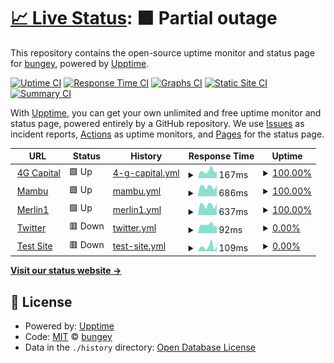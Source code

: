 # [📈 Live Status](https://demo.upptime.js.org): <!--live status--> **🟧 Partial outage**

This repository contains the open-source uptime monitor and status page for [bungey](https://demo.upptime.js.org), powered by [Upptime](https://github.com/upptime/upptime).

[![Uptime CI](https://github.com/victorbungey/status_page/workflows/Uptime%20CI/badge.svg)](https://github.com/victorbungey/status_page/actions?query=workflow%3A%22Uptime+CI%22)
[![Response Time CI](https://github.com/victorbungey/status_page/workflows/Response%20Time%20CI/badge.svg)](https://github.com/victorbungey/status_page/actions?query=workflow%3A%22Response+Time+CI%22)
[![Graphs CI](https://github.com/victorbungey/status_page/workflows/Graphs%20CI/badge.svg)](https://github.com/victorbungey/status_page/actions?query=workflow%3A%22Graphs+CI%22)
[![Static Site CI](https://github.com/victorbungey/status_page/workflows/Static%20Site%20CI/badge.svg)](https://github.com/victorbungey/status_page/actions?query=workflow%3A%22Static+Site+CI%22)
[![Summary CI](https://github.com/victorbungey/status_page/workflows/Summary%20CI/badge.svg)](https://github.com/victorbungey/status_page/actions?query=workflow%3A%22Summary+CI%22)

With [Upptime](https://upptime.js.org), you can get your own unlimited and free uptime monitor and status page, powered entirely by a GitHub repository. We use [Issues](https://github.com/victorbungey/status_page/issues) as incident reports, [Actions](https://github.com/victorbungey/status_page/actions) as uptime monitors, and [Pages](https://demo.upptime.js.org) for the status page.

<!--start: status pages-->
<!-- This summary is generated by Upptime (https://github.com/upptime/upptime) -->
<!-- Do not edit this manually, your changes will be overwritten -->
<!-- prettier-ignore -->
| URL | Status | History | Response Time | Uptime |
| --- | ------ | ------- | ------------- | ------ |
| <img alt="" src="https://icons.duckduckgo.com/ip3/www.4g-capital.com.ico" height="13"> [4G Capital](https://www.4g-capital.com) | 🟩 Up | [4-g-capital.yml](https://github.com/victorbungey/status_page/commits/HEAD/history/4-g-capital.yml) | <details><summary><img alt="Response time graph" src="./graphs/4-g-capital/response-time-week.png" height="20"> 167ms</summary><br><a href="https://victorbungey.github.io/status_page/history/4-g-capital"><img alt="Response time 208" src="https://img.shields.io/endpoint?url=https%3A%2F%2Fraw.githubusercontent.com%2Fvictorbungey%2Fstatus_page%2FHEAD%2Fapi%2F4-g-capital%2Fresponse-time.json"></a><br><a href="https://victorbungey.github.io/status_page/history/4-g-capital"><img alt="24-hour response time 142" src="https://img.shields.io/endpoint?url=https%3A%2F%2Fraw.githubusercontent.com%2Fvictorbungey%2Fstatus_page%2FHEAD%2Fapi%2F4-g-capital%2Fresponse-time-day.json"></a><br><a href="https://victorbungey.github.io/status_page/history/4-g-capital"><img alt="7-day response time 167" src="https://img.shields.io/endpoint?url=https%3A%2F%2Fraw.githubusercontent.com%2Fvictorbungey%2Fstatus_page%2FHEAD%2Fapi%2F4-g-capital%2Fresponse-time-week.json"></a><br><a href="https://victorbungey.github.io/status_page/history/4-g-capital"><img alt="30-day response time 165" src="https://img.shields.io/endpoint?url=https%3A%2F%2Fraw.githubusercontent.com%2Fvictorbungey%2Fstatus_page%2FHEAD%2Fapi%2F4-g-capital%2Fresponse-time-month.json"></a><br><a href="https://victorbungey.github.io/status_page/history/4-g-capital"><img alt="1-year response time 208" src="https://img.shields.io/endpoint?url=https%3A%2F%2Fraw.githubusercontent.com%2Fvictorbungey%2Fstatus_page%2FHEAD%2Fapi%2F4-g-capital%2Fresponse-time-year.json"></a></details> | <details><summary><a href="https://victorbungey.github.io/status_page/history/4-g-capital">100.00%</a></summary><a href="https://victorbungey.github.io/status_page/history/4-g-capital"><img alt="All-time uptime 99.97%" src="https://img.shields.io/endpoint?url=https%3A%2F%2Fraw.githubusercontent.com%2Fvictorbungey%2Fstatus_page%2FHEAD%2Fapi%2F4-g-capital%2Fuptime.json"></a><br><a href="https://victorbungey.github.io/status_page/history/4-g-capital"><img alt="24-hour uptime 100.00%" src="https://img.shields.io/endpoint?url=https%3A%2F%2Fraw.githubusercontent.com%2Fvictorbungey%2Fstatus_page%2FHEAD%2Fapi%2F4-g-capital%2Fuptime-day.json"></a><br><a href="https://victorbungey.github.io/status_page/history/4-g-capital"><img alt="7-day uptime 100.00%" src="https://img.shields.io/endpoint?url=https%3A%2F%2Fraw.githubusercontent.com%2Fvictorbungey%2Fstatus_page%2FHEAD%2Fapi%2F4-g-capital%2Fuptime-week.json"></a><br><a href="https://victorbungey.github.io/status_page/history/4-g-capital"><img alt="30-day uptime 100.00%" src="https://img.shields.io/endpoint?url=https%3A%2F%2Fraw.githubusercontent.com%2Fvictorbungey%2Fstatus_page%2FHEAD%2Fapi%2F4-g-capital%2Fuptime-month.json"></a><br><a href="https://victorbungey.github.io/status_page/history/4-g-capital"><img alt="1-year uptime 99.97%" src="https://img.shields.io/endpoint?url=https%3A%2F%2Fraw.githubusercontent.com%2Fvictorbungey%2Fstatus_page%2FHEAD%2Fapi%2F4-g-capital%2Fuptime-year.json"></a></details>
| <img alt="" src="https://icons.duckduckgo.com/ip3/merlin.mambu.com.ico" height="13"> [Mambu](https://merlin.mambu.com) | 🟩 Up | [mambu.yml](https://github.com/victorbungey/status_page/commits/HEAD/history/mambu.yml) | <details><summary><img alt="Response time graph" src="./graphs/mambu/response-time-week.png" height="20"> 686ms</summary><br><a href="https://victorbungey.github.io/status_page/history/mambu"><img alt="Response time 597" src="https://img.shields.io/endpoint?url=https%3A%2F%2Fraw.githubusercontent.com%2Fvictorbungey%2Fstatus_page%2FHEAD%2Fapi%2Fmambu%2Fresponse-time.json"></a><br><a href="https://victorbungey.github.io/status_page/history/mambu"><img alt="24-hour response time 818" src="https://img.shields.io/endpoint?url=https%3A%2F%2Fraw.githubusercontent.com%2Fvictorbungey%2Fstatus_page%2FHEAD%2Fapi%2Fmambu%2Fresponse-time-day.json"></a><br><a href="https://victorbungey.github.io/status_page/history/mambu"><img alt="7-day response time 686" src="https://img.shields.io/endpoint?url=https%3A%2F%2Fraw.githubusercontent.com%2Fvictorbungey%2Fstatus_page%2FHEAD%2Fapi%2Fmambu%2Fresponse-time-week.json"></a><br><a href="https://victorbungey.github.io/status_page/history/mambu"><img alt="30-day response time 635" src="https://img.shields.io/endpoint?url=https%3A%2F%2Fraw.githubusercontent.com%2Fvictorbungey%2Fstatus_page%2FHEAD%2Fapi%2Fmambu%2Fresponse-time-month.json"></a><br><a href="https://victorbungey.github.io/status_page/history/mambu"><img alt="1-year response time 597" src="https://img.shields.io/endpoint?url=https%3A%2F%2Fraw.githubusercontent.com%2Fvictorbungey%2Fstatus_page%2FHEAD%2Fapi%2Fmambu%2Fresponse-time-year.json"></a></details> | <details><summary><a href="https://victorbungey.github.io/status_page/history/mambu">100.00%</a></summary><a href="https://victorbungey.github.io/status_page/history/mambu"><img alt="All-time uptime 100.00%" src="https://img.shields.io/endpoint?url=https%3A%2F%2Fraw.githubusercontent.com%2Fvictorbungey%2Fstatus_page%2FHEAD%2Fapi%2Fmambu%2Fuptime.json"></a><br><a href="https://victorbungey.github.io/status_page/history/mambu"><img alt="24-hour uptime 100.00%" src="https://img.shields.io/endpoint?url=https%3A%2F%2Fraw.githubusercontent.com%2Fvictorbungey%2Fstatus_page%2FHEAD%2Fapi%2Fmambu%2Fuptime-day.json"></a><br><a href="https://victorbungey.github.io/status_page/history/mambu"><img alt="7-day uptime 100.00%" src="https://img.shields.io/endpoint?url=https%3A%2F%2Fraw.githubusercontent.com%2Fvictorbungey%2Fstatus_page%2FHEAD%2Fapi%2Fmambu%2Fuptime-week.json"></a><br><a href="https://victorbungey.github.io/status_page/history/mambu"><img alt="30-day uptime 100.00%" src="https://img.shields.io/endpoint?url=https%3A%2F%2Fraw.githubusercontent.com%2Fvictorbungey%2Fstatus_page%2FHEAD%2Fapi%2Fmambu%2Fuptime-month.json"></a><br><a href="https://victorbungey.github.io/status_page/history/mambu"><img alt="1-year uptime 100.00%" src="https://img.shields.io/endpoint?url=https%3A%2F%2Fraw.githubusercontent.com%2Fvictorbungey%2Fstatus_page%2FHEAD%2Fapi%2Fmambu%2Fuptime-year.json"></a></details>
| <img alt="" src="https://icons.duckduckgo.com/ip3/upia-ke.4g-capital.io.ico" height="13"> [Merlin1](https://upia-ke.4g-capital.io) | 🟩 Up | [merlin1.yml](https://github.com/victorbungey/status_page/commits/HEAD/history/merlin1.yml) | <details><summary><img alt="Response time graph" src="./graphs/merlin1/response-time-week.png" height="20"> 637ms</summary><br><a href="https://victorbungey.github.io/status_page/history/merlin1"><img alt="Response time 563" src="https://img.shields.io/endpoint?url=https%3A%2F%2Fraw.githubusercontent.com%2Fvictorbungey%2Fstatus_page%2FHEAD%2Fapi%2Fmerlin1%2Fresponse-time.json"></a><br><a href="https://victorbungey.github.io/status_page/history/merlin1"><img alt="24-hour response time 768" src="https://img.shields.io/endpoint?url=https%3A%2F%2Fraw.githubusercontent.com%2Fvictorbungey%2Fstatus_page%2FHEAD%2Fapi%2Fmerlin1%2Fresponse-time-day.json"></a><br><a href="https://victorbungey.github.io/status_page/history/merlin1"><img alt="7-day response time 637" src="https://img.shields.io/endpoint?url=https%3A%2F%2Fraw.githubusercontent.com%2Fvictorbungey%2Fstatus_page%2FHEAD%2Fapi%2Fmerlin1%2Fresponse-time-week.json"></a><br><a href="https://victorbungey.github.io/status_page/history/merlin1"><img alt="30-day response time 605" src="https://img.shields.io/endpoint?url=https%3A%2F%2Fraw.githubusercontent.com%2Fvictorbungey%2Fstatus_page%2FHEAD%2Fapi%2Fmerlin1%2Fresponse-time-month.json"></a><br><a href="https://victorbungey.github.io/status_page/history/merlin1"><img alt="1-year response time 563" src="https://img.shields.io/endpoint?url=https%3A%2F%2Fraw.githubusercontent.com%2Fvictorbungey%2Fstatus_page%2FHEAD%2Fapi%2Fmerlin1%2Fresponse-time-year.json"></a></details> | <details><summary><a href="https://victorbungey.github.io/status_page/history/merlin1">100.00%</a></summary><a href="https://victorbungey.github.io/status_page/history/merlin1"><img alt="All-time uptime 100.00%" src="https://img.shields.io/endpoint?url=https%3A%2F%2Fraw.githubusercontent.com%2Fvictorbungey%2Fstatus_page%2FHEAD%2Fapi%2Fmerlin1%2Fuptime.json"></a><br><a href="https://victorbungey.github.io/status_page/history/merlin1"><img alt="24-hour uptime 100.00%" src="https://img.shields.io/endpoint?url=https%3A%2F%2Fraw.githubusercontent.com%2Fvictorbungey%2Fstatus_page%2FHEAD%2Fapi%2Fmerlin1%2Fuptime-day.json"></a><br><a href="https://victorbungey.github.io/status_page/history/merlin1"><img alt="7-day uptime 100.00%" src="https://img.shields.io/endpoint?url=https%3A%2F%2Fraw.githubusercontent.com%2Fvictorbungey%2Fstatus_page%2FHEAD%2Fapi%2Fmerlin1%2Fuptime-week.json"></a><br><a href="https://victorbungey.github.io/status_page/history/merlin1"><img alt="30-day uptime 100.00%" src="https://img.shields.io/endpoint?url=https%3A%2F%2Fraw.githubusercontent.com%2Fvictorbungey%2Fstatus_page%2FHEAD%2Fapi%2Fmerlin1%2Fuptime-month.json"></a><br><a href="https://victorbungey.github.io/status_page/history/merlin1"><img alt="1-year uptime 100.00%" src="https://img.shields.io/endpoint?url=https%3A%2F%2Fraw.githubusercontent.com%2Fvictorbungey%2Fstatus_page%2FHEAD%2Fapi%2Fmerlin1%2Fuptime-year.json"></a></details>
| <img alt="" src="https://icons.duckduckgo.com/ip3/twitter.com.ico" height="13"> [Twitter](https://twitter.com) | 🟥 Down | [twitter.yml](https://github.com/victorbungey/status_page/commits/HEAD/history/twitter.yml) | <details><summary><img alt="Response time graph" src="./graphs/twitter/response-time-week.png" height="20"> 92ms</summary><br><a href="https://victorbungey.github.io/status_page/history/twitter"><img alt="Response time 1695" src="https://img.shields.io/endpoint?url=https%3A%2F%2Fraw.githubusercontent.com%2Fvictorbungey%2Fstatus_page%2FHEAD%2Fapi%2Ftwitter%2Fresponse-time.json"></a><br><a href="https://victorbungey.github.io/status_page/history/twitter"><img alt="24-hour response time 83" src="https://img.shields.io/endpoint?url=https%3A%2F%2Fraw.githubusercontent.com%2Fvictorbungey%2Fstatus_page%2FHEAD%2Fapi%2Ftwitter%2Fresponse-time-day.json"></a><br><a href="https://victorbungey.github.io/status_page/history/twitter"><img alt="7-day response time 92" src="https://img.shields.io/endpoint?url=https%3A%2F%2Fraw.githubusercontent.com%2Fvictorbungey%2Fstatus_page%2FHEAD%2Fapi%2Ftwitter%2Fresponse-time-week.json"></a><br><a href="https://victorbungey.github.io/status_page/history/twitter"><img alt="30-day response time 97" src="https://img.shields.io/endpoint?url=https%3A%2F%2Fraw.githubusercontent.com%2Fvictorbungey%2Fstatus_page%2FHEAD%2Fapi%2Ftwitter%2Fresponse-time-month.json"></a><br><a href="https://victorbungey.github.io/status_page/history/twitter"><img alt="1-year response time 1695" src="https://img.shields.io/endpoint?url=https%3A%2F%2Fraw.githubusercontent.com%2Fvictorbungey%2Fstatus_page%2FHEAD%2Fapi%2Ftwitter%2Fresponse-time-year.json"></a></details> | <details><summary><a href="https://victorbungey.github.io/status_page/history/twitter">0.00%</a></summary><a href="https://victorbungey.github.io/status_page/history/twitter"><img alt="All-time uptime 59.67%" src="https://img.shields.io/endpoint?url=https%3A%2F%2Fraw.githubusercontent.com%2Fvictorbungey%2Fstatus_page%2FHEAD%2Fapi%2Ftwitter%2Fuptime.json"></a><br><a href="https://victorbungey.github.io/status_page/history/twitter"><img alt="24-hour uptime 0.00%" src="https://img.shields.io/endpoint?url=https%3A%2F%2Fraw.githubusercontent.com%2Fvictorbungey%2Fstatus_page%2FHEAD%2Fapi%2Ftwitter%2Fuptime-day.json"></a><br><a href="https://victorbungey.github.io/status_page/history/twitter"><img alt="7-day uptime 0.00%" src="https://img.shields.io/endpoint?url=https%3A%2F%2Fraw.githubusercontent.com%2Fvictorbungey%2Fstatus_page%2FHEAD%2Fapi%2Ftwitter%2Fuptime-week.json"></a><br><a href="https://victorbungey.github.io/status_page/history/twitter"><img alt="30-day uptime 0.00%" src="https://img.shields.io/endpoint?url=https%3A%2F%2Fraw.githubusercontent.com%2Fvictorbungey%2Fstatus_page%2FHEAD%2Fapi%2Ftwitter%2Fuptime-month.json"></a><br><a href="https://victorbungey.github.io/status_page/history/twitter"><img alt="1-year uptime 59.67%" src="https://img.shields.io/endpoint?url=https%3A%2F%2Fraw.githubusercontent.com%2Fvictorbungey%2Fstatus_page%2FHEAD%2Fapi%2Ftwitter%2Fuptime-year.json"></a></details>
| <img alt="" src="https://icons.duckduckgo.com/ip3/null.ico" height="13"> [Test Site](victorbungey.github.io) | 🟥 Down | [test-site.yml](https://github.com/victorbungey/status_page/commits/HEAD/history/test-site.yml) | <details><summary><img alt="Response time graph" src="./graphs/test-site/response-time-week.png" height="20"> 109ms</summary><br><a href="https://victorbungey.github.io/status_page/history/test-site"><img alt="Response time 128" src="https://img.shields.io/endpoint?url=https%3A%2F%2Fraw.githubusercontent.com%2Fvictorbungey%2Fstatus_page%2FHEAD%2Fapi%2Ftest-site%2Fresponse-time.json"></a><br><a href="https://victorbungey.github.io/status_page/history/test-site"><img alt="24-hour response time 106" src="https://img.shields.io/endpoint?url=https%3A%2F%2Fraw.githubusercontent.com%2Fvictorbungey%2Fstatus_page%2FHEAD%2Fapi%2Ftest-site%2Fresponse-time-day.json"></a><br><a href="https://victorbungey.github.io/status_page/history/test-site"><img alt="7-day response time 109" src="https://img.shields.io/endpoint?url=https%3A%2F%2Fraw.githubusercontent.com%2Fvictorbungey%2Fstatus_page%2FHEAD%2Fapi%2Ftest-site%2Fresponse-time-week.json"></a><br><a href="https://victorbungey.github.io/status_page/history/test-site"><img alt="30-day response time 124" src="https://img.shields.io/endpoint?url=https%3A%2F%2Fraw.githubusercontent.com%2Fvictorbungey%2Fstatus_page%2FHEAD%2Fapi%2Ftest-site%2Fresponse-time-month.json"></a><br><a href="https://victorbungey.github.io/status_page/history/test-site"><img alt="1-year response time 128" src="https://img.shields.io/endpoint?url=https%3A%2F%2Fraw.githubusercontent.com%2Fvictorbungey%2Fstatus_page%2FHEAD%2Fapi%2Ftest-site%2Fresponse-time-year.json"></a></details> | <details><summary><a href="https://victorbungey.github.io/status_page/history/test-site">0.00%</a></summary><a href="https://victorbungey.github.io/status_page/history/test-site"><img alt="All-time uptime 0.00%" src="https://img.shields.io/endpoint?url=https%3A%2F%2Fraw.githubusercontent.com%2Fvictorbungey%2Fstatus_page%2FHEAD%2Fapi%2Ftest-site%2Fuptime.json"></a><br><a href="https://victorbungey.github.io/status_page/history/test-site"><img alt="24-hour uptime 0.00%" src="https://img.shields.io/endpoint?url=https%3A%2F%2Fraw.githubusercontent.com%2Fvictorbungey%2Fstatus_page%2FHEAD%2Fapi%2Ftest-site%2Fuptime-day.json"></a><br><a href="https://victorbungey.github.io/status_page/history/test-site"><img alt="7-day uptime 0.00%" src="https://img.shields.io/endpoint?url=https%3A%2F%2Fraw.githubusercontent.com%2Fvictorbungey%2Fstatus_page%2FHEAD%2Fapi%2Ftest-site%2Fuptime-week.json"></a><br><a href="https://victorbungey.github.io/status_page/history/test-site"><img alt="30-day uptime 0.00%" src="https://img.shields.io/endpoint?url=https%3A%2F%2Fraw.githubusercontent.com%2Fvictorbungey%2Fstatus_page%2FHEAD%2Fapi%2Ftest-site%2Fuptime-month.json"></a><br><a href="https://victorbungey.github.io/status_page/history/test-site"><img alt="1-year uptime 0.00%" src="https://img.shields.io/endpoint?url=https%3A%2F%2Fraw.githubusercontent.com%2Fvictorbungey%2Fstatus_page%2FHEAD%2Fapi%2Ftest-site%2Fuptime-year.json"></a></details>

<!--end: status pages-->

[**Visit our status website →**](https://demo.upptime.js.org)

## 📄 License

- Powered by: [Upptime](https://github.com/upptime/upptime)
- Code: [MIT](./LICENSE) © [bungey](https://demo.upptime.js.org)
- Data in the `./history` directory: [Open Database License](https://opendatacommons.org/licenses/odbl/1-0/)
